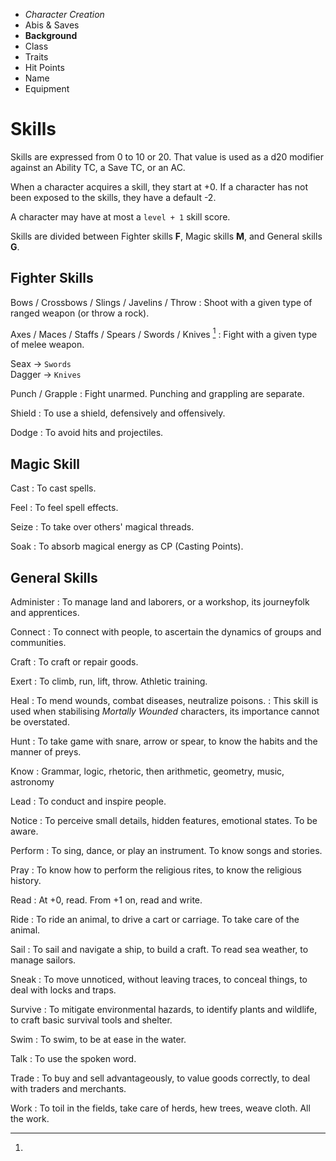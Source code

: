 
<!-- .margin.compass -->
* _Character Creation_
* Abis & Saves
* **Background**
* Class
* Traits
* Hit Points
* Name
* Equipment


<!-- <div.two-columns> -->
<!-- <div.left-column> -->

# Skills

Skills are expressed from 0 to 10 or 20. That value is used as a d20 modifier against an Ability TC, a Save TC, or an AC.

When a character acquires a skill, they start at +0. If a character has not been exposed to the skills, they have a default -2.

A character may have at most a `level + 1` skill score.

Skills are divided between Fighter skills **F**, Magic skills **M**, and General skills **G**.

## Fighter Skills

Bows / Crossbows / Slings / Javelins / Throw
: Shoot with a given type of ranged weapon (or throw a rock).

Axes / Maces / Staffs / Spears / Swords / Knives [^1]
: Fight with a given type of melee weapon.

[^1]:
  Seax → `Swords`<br/>
  Dagger → `Knives`

Punch / Grapple
: Fight unarmed. Punching and grappling are separate.

Shield
: To use a shield, defensively and offensively.

Dodge
: To avoid hits and projectiles.


## Magic Skill

Cast
: To cast spells.

Feel
: To feel spell effects.

Seize
: To take over others' magical threads.

Soak
: To absorb magical energy as CP (Casting Points).

## General Skills

Administer
: To manage land and laborers, or a workshop, its journeyfolk and apprentices.

Connect
: To connect with people, to ascertain the dynamics of groups and communities.

<!-- </div.left-column> -->
<!-- <div.right-column> -->

Craft
: To craft or repair goods.

Exert
: To climb, run, lift, throw. Athletic training.

Heal
: To mend wounds, combat diseases, neutralize poisons.
: This skill is used when stabilising _Mortally Wounded_ characters, its importance cannot be overstated.

Hunt
: To take game with snare, arrow or spear, to know the habits and the manner of preys.

Know
: Grammar, logic, rhetoric, then arithmetic, geometry, music, astronomy

Lead
: To conduct and inspire people.

Notice
: To perceive small details, hidden features, emotional states. To be aware.

Perform
: To sing, dance, or play an instrument. To know songs and stories.

Pray
: To know how to perform the religious rites, to know the religious history.

Read
: At +0, read. From +1 on, read and write.

Ride
: To ride an animal, to drive a cart or carriage. To take care of the animal.

Sail
: To sail and navigate a ship, to build a craft. To read sea weather, to manage sailors.

Sneak
: To move unnoticed, without leaving traces, to conceal things, to deal with locks and traps.

Survive
: To mitigate environmental hazards, to identify plants and wildlife, to craft basic survival tools and shelter.

Swim
: To swim, to be at ease in the water.

Talk
: To use the spoken word.

Trade
: To buy and sell advantageously, to value goods correctly, to deal with traders and merchants.

Work
: To toil in the fields, take care of herds, hew trees, weave cloth. All the work.

<!-- </div.right-column> -->
<!-- </div.two-columns> -->

